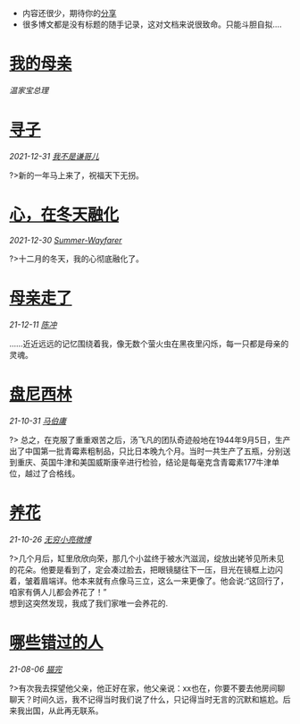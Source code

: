 * 内容还很少，期待你的[分享](/README.md?id=贡献)   
* 很多博文都是没有标题的随手记录，这对文档来说很致命。只能斗胆自拟....     

# [我的母亲](/articles/我的母亲.md)
*温家宝总理*  


# [寻子](https://weibo.com/1740006833/L8Chbhsmh)        
*2021-12-31 [我不是谦哥儿](https://weibo.com/u/1740006833)*

?>新的一年马上来了，祝福天下无拐。


# [心，在冬天融化](https://weibo.com/2524855822/L8qgRlhOg)   
*2021-12-30 [Summer-Wayfarer](https://weibo.com/n/Summer-Wayfarer)*   

?>十二月的冬天，我的心彻底融化了。


# [母亲走了](https://weibo.com/2824142045/L5wm88nET)  
*21-12-11 [陈冲](https://weibo.com/u/2824142045)*    

……近近远远的记忆围绕着我，像无数个萤火虫在黑夜里闪烁，每一只都是母亲的灵魂。


# [盘尼西林](https://weibo.com/1444865141/KFf3Xy6Jn)   
*21-10-31 [马伯庸](https://weibo.com/u/1444865141)*     

?> 总之，在克服了重重艰苦之后，汤飞凡的团队奇迹般地在1944年9月5日，生产出了中国第一批青霉素粗制品，只比日本晚九个月。当时一共生产了五瓶，分别送到重庆、英国牛津和美国威斯康辛进行检验，结论是每毫克含青霉素177牛津单位，越过了合格线。


# [养花](https://weibo.com/1393017020/L3fZpFfIN)
*21-10-26  [无穷小亮微博](https://weibo.com/u/1393017020)*    

?>几个月后，缸里欣欣向荣，那几个小盆终于被水汽滋润，绽放出姥爷见所未见的花朵。他要是看到了，定会凑过脸去，把眼镜腿往下一压，目光在镜框上边闪着，皱着眉端详。他本来就有点像马三立，这么一来更像了。他会说:“这回行了，咱家有俩人儿都会养花了！”    
想到这突然发现，我成了我们家唯一会养花的.  

# [哪些错过的人](https://weibo.com/2274910670/KseavdCYh)    
*21-08-06 [猫完](https://weibo.com/u/2274910670)*  

?>有次我去探望他父亲，他正好在家，他父亲说：xx也在，你要不要去他房间聊聊天？时间久远，我不记得当时我们说了什么，只记得当时无言的沉默和尴尬。后来我出国，从此再无联系。